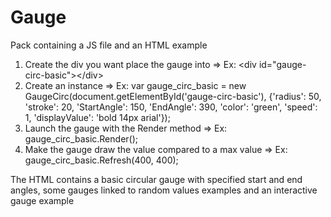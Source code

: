 # Gauge
Pack containing a JS file and an HTML example

1) Create the div you want place the gauge into => Ex: &lt;div id="gauge-circ-basic"&gt;&lt;/div&gt;
2) Create an instance => Ex: var gauge_circ_basic = new GaugeCirc(document.getElementById('gauge-circ-basic'), {'radius': 50, 'stroke': 20, 'StartAngle': 150, 'EndAngle': 390, 'color': 'green', 'speed': 1, 'displayValue': 'bold 14px arial'});
3) Launch the gauge with the Render method => Ex: gauge_circ_basic.Render();
4) Make the gauge draw the value compared to a max value => Ex: gauge_circ_basic.Refresh(400, 400);

The HTML contains a basic circular gauge with specified start and end angles, some gauges linked to random values examples and an interactive gauge example
